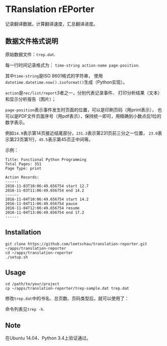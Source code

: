# TRanslation rEPorter

记录翻译数据，计算翻译速度，汇总翻译进度。

## 数据文件格式说明

原始数据文件：`trep.dat`.

每一行时间记录格式为：
`time-string action-name page-position`.

其中`time-string`是ISO 8601格式的字符串，
使用`datetime.datetime.now().isoformat()`生成（Python实现）。

`action`是`rec/list/report`3者之一，分别代表记录事件、
打印分析结果（文本）和显示分析报告（图片）；

`page-position`表示事件发生时页面的位置，可以是印刷页码（用print表示），
也可以是PDF文件页面序号（用pdf表示），保持统一即可，用精确到小数点后1位的数字表示。

例如`14.9`表示第14页接近结尾部分，`231.3`表示第231页前三分之一位置，
`23.0`表示第23页第1行，`45.5`表示第45页正中间等。

示例：
```
Title: Functional Python Programming
Total Pages: 351
Page Type: print

Action Records:
------
2016-11-03T10:06:49.656754 start 12.7
2016-11-03T11:06:49.656754 end 14.2
------
2016-11-04T10:06:49.656754 start 14.2
2016-11-04T11:06:49.656754 pause
2016-11-04T12:06:49.656754 resume
2016-11-04T13:06:49.656754 end 17.2
------
```

## Installation

```
git clone https://github.com/leetschau/translation-reporter.git ~/apps/translation-reporter
cd ~/apps/translation-reporter
./setup.sh
```

## Usage

```
cd /path/to/your/project
cp ~/apps/translation-reporter/trep-sample.dat trep.dat
```

修改`trep.dat`中的书名、总页数、页码类型后，就可以使用了：

命令列表见`trep -h`.

## Note

在Ubuntu 14.04、Python 3.4上验证通过。
